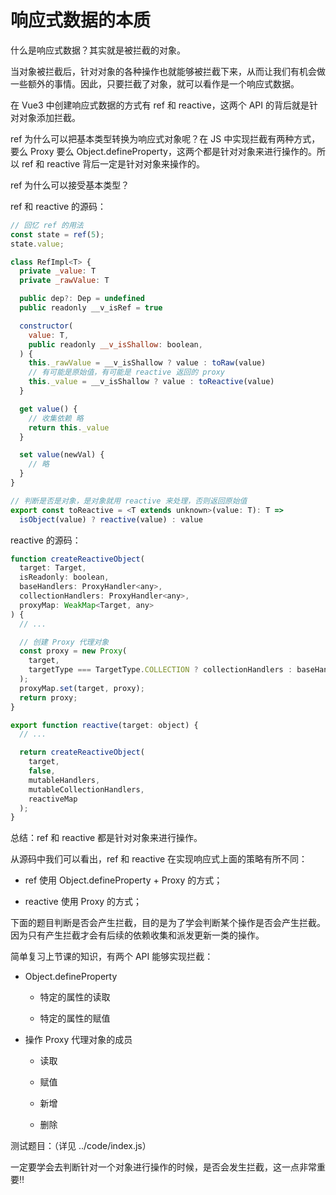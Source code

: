 # 响应式数据的本质

什么是响应式数据？其实就是被拦截的对象。

当对象被拦截后，针对对象的各种操作也就能够被拦截下来，从而让我们有机会做一些额外的事情。因此，只要拦截了对象，就可以看作是一个响应式数据。

在 Vue3 中创建响应式数据的方式有 ref 和 reactive，这两个 API 的背后就是针对对象添加拦截。

ref 为什么可以把基本类型转换为响应式对象呢？在 JS 中实现拦截有两种方式，要么 Proxy 要么 Object.defineProperty，这两个都是针对对象来进行操作的。所以 ref 和 reactive 背后一定是针对对象来操作的。

ref 为什么可以接受基本类型？

ref 和 reactive 的源码：

```js
// 回忆 ref 的用法
const state = ref(5);
state.value;
```

```js
class RefImpl<T> {
  private _value: T
  private _rawValue: T

  public dep?: Dep = undefined
  public readonly __v_isRef = true

  constructor(
    value: T,
    public readonly __v_isShallow: boolean,
  ) {
    this._rawValue = __v_isShallow ? value : toRaw(value)
    // 有可能是原始值，有可能是 reactive 返回的 proxy
    this._value = __v_isShallow ? value : toReactive(value)
  }

  get value() {
    // 收集依赖 略
    return this._value
  }

  set value(newVal) {
    // 略
  }
}

// 判断是否是对象，是对象就用 reactive 来处理，否则返回原始值
export const toReactive = <T extends unknown>(value: T): T =>
  isObject(value) ? reactive(value) : value
```

reactive 的源码：

```js
function createReactiveObject(
  target: Target,
  isReadonly: boolean,
  baseHandlers: ProxyHandler<any>,
  collectionHandlers: ProxyHandler<any>,
  proxyMap: WeakMap<Target, any>
) {
  // ...

  // 创建 Proxy 代理对象
  const proxy = new Proxy(
    target,
    targetType === TargetType.COLLECTION ? collectionHandlers : baseHandlers
  );
  proxyMap.set(target, proxy);
  return proxy;
}

export function reactive(target: object) {
  // ...

  return createReactiveObject(
    target,
    false,
    mutableHandlers,
    mutableCollectionHandlers,
    reactiveMap
  );
}
```

总结：ref 和 reactive 都是针对对象来进行操作。

从源码中我们可以看出，ref 和 reactive 在实现响应式上面的策略有所不同：

- ref 使用 Object.defineProperty + Proxy 的方式；

- reactive 使用 Proxy 的方式；

下面的题目判断是否会产生拦截，目的是为了学会判断某个操作是否会产生拦截。因为只有产生拦截才会有后续的依赖收集和派发更新一类的操作。

简单复习上节课的知识，有两个 API 能够实现拦截：

- Object.defineProperty

  - 特定的属性的读取

  - 特定的属性的赋值

- 操作 Proxy 代理对象的成员

  - 读取

  - 赋值

  - 新增

  - 删除

测试题目：（详见 ../code/index.js）

一定要学会去判断针对一个对象进行操作的时候，是否会发生拦截，这一点非常重要‼️